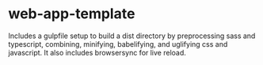 # web-app-template
Includes a gulpfile setup to build a dist directory by preprocessing sass and typescript, combining, minifying, babelifying, and uglifying css and javascript. It also includes browsersync for live reload.